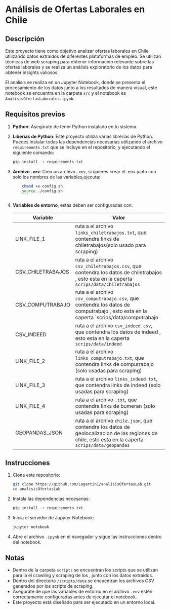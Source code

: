 #  Análisis de Ofertas Laborales en Chile
## Descripción
Este proyecto tiene como objetivo analizar ofertas laborales en Chile utilizando datos extraídos de diferentes plataformas de empleo. Se utilizan técnicas de web scraping para obtener información relevante sobre las ofertas laborales y se realiza un análisis exploratorio de los datos para obtener insights valiosos.

El analisis se realiza en un Jupyter Notebook, donde se presenta el procesamiento de los datos junto a los resultados de manera visual, este notebook se encuentra en la carpeta `src` y el notebook es `AnalisisOfertasLaborales.ipynb`.


## Requisitos previos

1. **Python**: Asegúrate de tener Python instalado en tu sistema.
2. **Liberias de Python**: Este proyecto utiliza varias librerías de Python. Puedes instalar todas las dependencias necesarias utilizando el archivo `requirements.txt` que se incluye en el repositorio, y ejecutando el siguiente comando:
    ```bash
    pip install -r requirements.txt
    ```
3. **Archivo `.env`**: Crea un archivo `.env`, si quieres crear el .env junto con solo los nombres de las variables,ejecuta: 
    ```bash
        chmod +x config.sh
        source ./config.sh
        ```
4. **Variables de entorno**, estas deben ser configuradas con:
   
    | Variable       | Valor            |
    |----------------|------------------|
    | LINK_FILE_1    | ruta a el archivo `links_chiletrabajos.txt`, que contendra links de chiletrabajos(solo usado para scraping)  |
    | CSV_CHILETRABAJOS | ruta a el archivo `csv_chiletrabajos.csv`, que contendra los datos de chiletrabajos , esto esta en la caperta `scrips/data/chiletrabajos` |
    | CSV_COMPUTRABAJO | ruta a el archivo `csv_computrabajo.csv`, que contendra los datos de computrabajo , esto esta en la caperta `scrips/data/computrabajo |
    | CSV_INDEED     | ruta a el archivo `csv_indeed.csv`, que contendra los datos de indeed , esto esta en la caperta `scrips/data/indeed` |
    | LINK_FILE_2    | ruta a el archivo `links_computrabajo.txt`, que contendra links de computrabajo (solo usadas para scraping) |
    | LINK_FILE_3    | ruta a el archivo `links_indeed.txt`, que contendra links de indeed (solo usadas para scraping) |
    | LINK_FILE_4    | ruta a el archivo `.txt`, que contendra links de bumeran (solo usadas para scraping) |
    |GEOPANDAS_JSON| ruta a el archivo `chile.json`, que contendra los datos de geolocalizacion de las regiones de chile, esto esta en la caperta `scrips/data/geopandas` |


## Instrucciones

1. Clona este repositorio:
    ```bash
    git clone https://github.com/Lagartin1/analisisOfertasLab.git
    cd analisisOfertasLab
    ```

2. Instala las dependencias necesarias:
    ```bash
    pip install -r requirements.txt
    ```

3. Inicia el servidor de Jupyter Notebook:
    ```bash
    jupyter notebook
    ```

4. Abre el archivo `.ipynb` en el navegador y sigue las instrucciones dentro del notebook.

## Notas
- Dentro de la carpeta `scripts` se encuentran los scripts que se utilizan para la el crawling y scraping de los , junto con los datos extraidos.
- Dentro del directorio `/scripts/data` se encuentran los archivos CSV generados por los scripts de scraping.
- Asegúrate de que las variables de entorno en el archivo `.env` estén correctamente configuradas antes de ejecutar el notebook.
- Este proyecto está diseñado para ser ejecutado en un entorno local.

